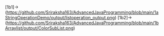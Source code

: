 [1b1]->(https://github.com/Sriraksha163/AdvancedJavaProgramming/blob/main/1aStringOperationDemo/output/listoperation_output.png)
[1b2]->(https://github.com/Sriraksha163/AdvancedJavaProgramming/blob/main/1bArraylist/output/ColorSubList.png)
